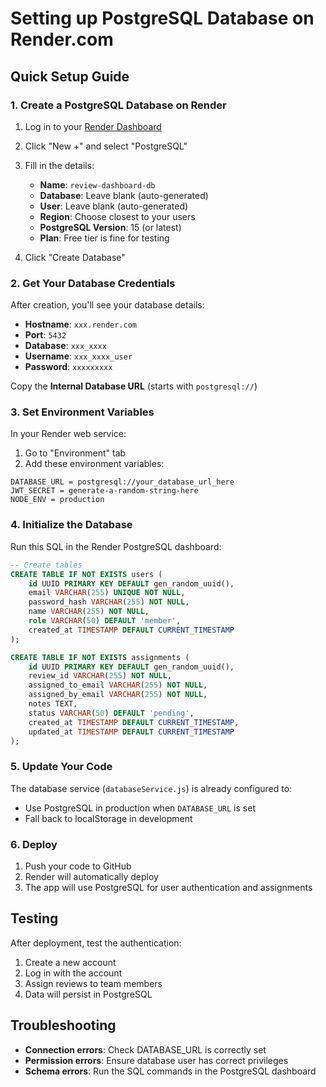 # Setting up PostgreSQL Database on Render.com

## Quick Setup Guide

### 1. Create a PostgreSQL Database on Render

1. Log in to your [Render Dashboard](https://dashboard.render.com/)
2. Click "New +" and select "PostgreSQL"
3. Fill in the details:
   - **Name**: `review-dashboard-db`
   - **Database**: Leave blank (auto-generated)
   - **User**: Leave blank (auto-generated)
   - **Region**: Choose closest to your users
   - **PostgreSQL Version**: 15 (or latest)
   - **Plan**: Free tier is fine for testing

4. Click "Create Database"

### 2. Get Your Database Credentials

After creation, you'll see your database details:
- **Hostname**: `xxx.render.com`
- **Port**: `5432`
- **Database**: `xxx_xxxx`
- **Username**: `xxx_xxxx_user`
- **Password**: `xxxxxxxxx`

Copy the **Internal Database URL** (starts with `postgresql://`)

### 3. Set Environment Variables

In your Render web service:
1. Go to "Environment" tab
2. Add these environment variables:

```
DATABASE_URL = postgresql://your_database_url_here
JWT_SECRET = generate-a-random-string-here
NODE_ENV = production
```

### 4. Initialize the Database

Run this SQL in the Render PostgreSQL dashboard:

```sql
-- Create tables
CREATE TABLE IF NOT EXISTS users (
    id UUID PRIMARY KEY DEFAULT gen_random_uuid(),
    email VARCHAR(255) UNIQUE NOT NULL,
    password_hash VARCHAR(255) NOT NULL,
    name VARCHAR(255) NOT NULL,
    role VARCHAR(50) DEFAULT 'member',
    created_at TIMESTAMP DEFAULT CURRENT_TIMESTAMP
);

CREATE TABLE IF NOT EXISTS assignments (
    id UUID PRIMARY KEY DEFAULT gen_random_uuid(),
    review_id VARCHAR(255) NOT NULL,
    assigned_to_email VARCHAR(255) NOT NULL,
    assigned_by_email VARCHAR(255) NOT NULL,
    notes TEXT,
    status VARCHAR(50) DEFAULT 'pending',
    created_at TIMESTAMP DEFAULT CURRENT_TIMESTAMP,
    updated_at TIMESTAMP DEFAULT CURRENT_TIMESTAMP
);
```

### 5. Update Your Code

The database service (`databaseService.js`) is already configured to:
- Use PostgreSQL in production when `DATABASE_URL` is set
- Fall back to localStorage in development

### 6. Deploy

1. Push your code to GitHub
2. Render will automatically deploy
3. The app will use PostgreSQL for user authentication and assignments

## Testing

After deployment, test the authentication:
1. Create a new account
2. Log in with the account
3. Assign reviews to team members
4. Data will persist in PostgreSQL

## Troubleshooting

- **Connection errors**: Check DATABASE_URL is correctly set
- **Permission errors**: Ensure database user has correct privileges
- **Schema errors**: Run the SQL commands in the PostgreSQL dashboard